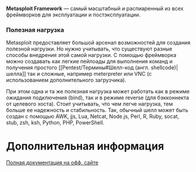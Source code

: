 
**Metasploit Framework** — самый масштабный и распиаренный из всех фреймворков для эксплуатации и постэксплуатации.

### Полезная нагрузка

Metasploit предоставляет большой арсенал возможностей для создания полезной нагрузки. Но нужно учитывать, что существуют разные способы внедрения этой самой нагрузки. С помощью фреймворка можно создавать как легкие пейлоады для выполнения команд и получения простого [[Pentest/Термины#Шелл-код (англ. shellcode)|шелла]] так и сложные, например meterpreter или VNC (с использованием дополнительного загрузчика).

При этом одна и та же полезная нагрузка может работать как в режиме ожидания подключения (bind), так и в режиме reverse (для бэкконнекта от целевого хоста). Стоит учитывать, что чем легче нагрузка, тем больше ее надежность и стабильность. Так, обычный шелл может быть создан с помощью AWK, jjs, Lua, Netcat, Node.js, Perl, R, Ruby, socat, stub, zsh, ksh, Python, PHP, PowerShell.


# Дополнительная информация

[Полная документация на офф. сайте](https://docs.metasploit.com/)

